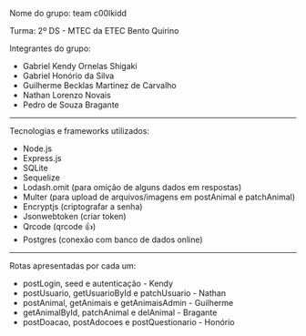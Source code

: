 Nome do grupo: team c00lkidd

Turma: 2º DS - MTEC da ETEC Bento Quirino

Integrantes do grupo: 

- Gabriel Kendy Ornelas Shigaki
- Gabriel Honório da Silva
- Guilherme Becklas Martinez de Carvalho
- Nathan Lorenzo Novais
- Pedro de Souza Bragante

------------------------------------------

Tecnologias e frameworks utilizados: 

- Node.js
- Express.js
- SQLite
- Sequelize
- Lodash.omit (para omição de alguns dados em respostas)
- Multer (para upload de arquivos/imagens em postAnimal e patchAnimal)
- Encryptjs (criptografar a senha)
- Jsonwebtoken (criar token)
- Qrcode (qrcode 👍)
- Postgres (conexão com banco de dados online)

------------------------------------------

Rotas apresentadas por cada um:

- postLogin, seed e autenticação - Kendy
- postUsuario, getUsuarioById e patchUsuario - Nathan
- postAnimal, getAnimais e getAnimaisAdmin - Guilherme
- getAnimalById, patchAnimal e delAnimal - Bragante
- postDoacao, postAdocoes e postQuestionario - Honório



